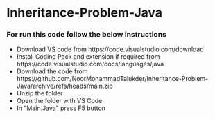 # Inheritance-Problem-Java
<h3>For run this code follow the below instructions </h3>
<ul>
  <li> Download VS code from https://code.visualstudio.com/download </li>
  <li> Install Coding Pack and extension if required from https://code.visualstudio.com/docs/languages/java </li>
  <li> Download the code from https://github.com/NoorMohammadTalukder/Inheritance-Problem-Java/archive/refs/heads/main.zip </li>
  <li>Unzip the folder </li>
  <li>Open the folder with VS Code </li>
  <li>In "Main.Java" press F5 button </li>
</ul>

